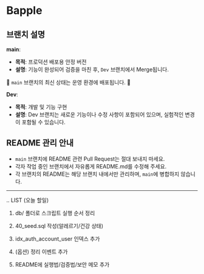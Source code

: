# Bapple

## 브랜치 설명
**main**: 
- **목적**: 프로덕션 배포용 안정 버전
- **설명**: 기능이 완성되어 검증을 마친 후, `Dev` 브랜치에서 Merge됩니다.

🚨 `main` 브랜치의 최신 상태는 운영 환경에 배포됩니다. 🚨

**Dev**:
- **목적**: 개발 및 기능 구현
- **설명**: Dev 브랜치는 새로운 기능이나 수정 사항이 포함되어 있으며, 실험적인 변경이 포함될 수 있습니다.

## README 관리 안내
- `main` 브랜치에 README 관련 Pull Request는 절대 보내지 마세요.
- 각자 작업 중인 브랜치에서 자유롭게 README.md를 수정해 주세요.
- 각 브랜치의 README는 해당 브랜치 내에서만 관리하며, `main`에 병합하지 않습니다.

----------------------------------------------------------------------------------------
.. LIST (오늘 할일)
1. db/ 폴더로 스크립트 실행 순서 정리

2. 40_seed.sql 작성(알레르기/건강 상태)

3. idx_auth_account_user 인덱스 추가

4. (옵션) 정리 이벤트 추가

5. README에 실행법/검증법/보안 메모 추가
